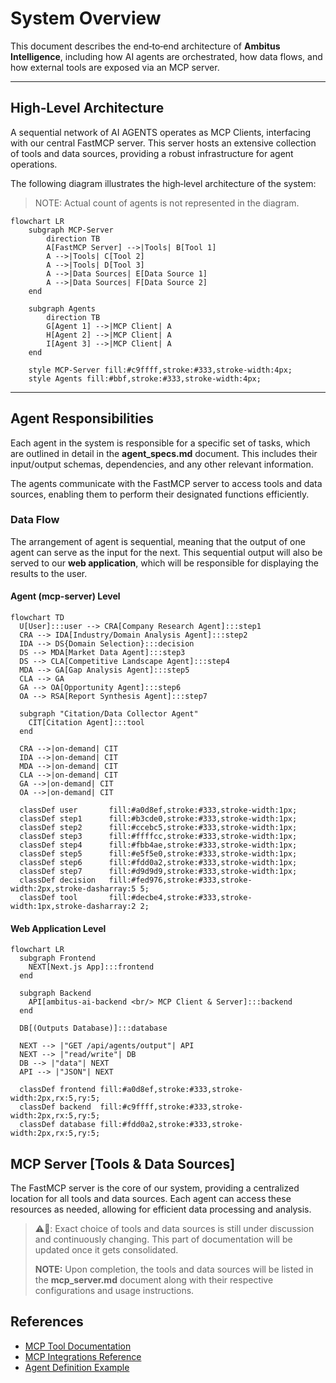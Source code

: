 # System Overview

This document describes the end‑to‑end architecture of **Ambitus Intelligence**, including how AI agents are orchestrated, how data flows, and how external tools are exposed via an MCP server.

---

## High‑Level Architecture
A sequential network of AI AGENTS operates as MCP Clients, interfacing with our central FastMCP server. This server hosts an extensive collection of tools and data sources, providing a robust infrastructure for agent operations.

The following diagram illustrates the high‑level architecture of the system:
> NOTE: Actual count of agents is not represented in the diagram.
```mermaid
flowchart LR
    subgraph MCP-Server
        direction TB
        A[FastMCP Server] -->|Tools| B[Tool 1]
        A -->|Tools| C[Tool 2]
        A -->|Tools| D[Tool 3]
        A -->|Data Sources| E[Data Source 1]
        A -->|Data Sources| F[Data Source 2]
    end

    subgraph Agents
        direction TB
        G[Agent 1] -->|MCP Client| A
        H[Agent 2] -->|MCP Client| A
        I[Agent 3] -->|MCP Client| A
    end

    style MCP-Server fill:#c9ffff,stroke:#333,stroke-width:4px;
    style Agents fill:#bbf,stroke:#333,stroke-width:4px;    
```
---
## Agent Responsibilities
Each agent in the system is responsible for a specific set of tasks, which are outlined in detail in the **agent_specs.md** document. This includes their input/output schemas, dependencies, and any other relevant information.

The agents communicate with the FastMCP server to access tools and data sources, enabling them to perform their designated functions efficiently.

### Data Flow

The arrangement of agent is sequential, meaning that the output of one agent can serve as the input for the next. This sequential output will also be served to our **web application**, which will be responsible for displaying the results to the user.

#### Agent (mcp-server) Level
```mermaid
flowchart TD
  U[User]:::user --> CRA[Company Research Agent]:::step1
  CRA --> IDA[Industry/Domain Analysis Agent]:::step2
  IDA --> DS{Domain Selection}:::decision
  DS --> MDA[Market Data Agent]:::step3
  DS --> CLA[Competitive Landscape Agent]:::step4
  MDA --> GA[Gap Analysis Agent]:::step5
  CLA --> GA
  GA --> OA[Opportunity Agent]:::step6
  OA --> RSA[Report Synthesis Agent]:::step7

  subgraph "Citation/Data Collector Agent"
    CIT[Citation Agent]:::tool
  end

  CRA -->|on‑demand| CIT
  IDA -->|on‑demand| CIT
  MDA -->|on‑demand| CIT
  CLA -->|on‑demand| CIT
  GA -->|on‑demand| CIT
  OA -->|on‑demand| CIT

  classDef user       fill:#a0d8ef,stroke:#333,stroke-width:1px;
  classDef step1      fill:#b3cde0,stroke:#333,stroke-width:1px;
  classDef step2      fill:#ccebc5,stroke:#333,stroke-width:1px;
  classDef step3      fill:#ffffcc,stroke:#333,stroke-width:1px;
  classDef step4      fill:#fbb4ae,stroke:#333,stroke-width:1px;
  classDef step5      fill:#e5f5e0,stroke:#333,stroke-width:1px;
  classDef step6      fill:#fdd0a2,stroke:#333,stroke-width:1px;
  classDef step7      fill:#d9d9d9,stroke:#333,stroke-width:1px;
  classDef decision   fill:#fed976,stroke:#333,stroke-width:2px,stroke-dasharray:5 5;
  classDef tool       fill:#decbe4,stroke:#333,stroke-width:1px,stroke-dasharray:2 2;
```
#### Web Application Level
```mermaid
flowchart LR
  subgraph Frontend
    NEXT[Next.js App]:::frontend
  end

  subgraph Backend
    API[ambitus‑ai‑backend <br/> MCP Client & Server]:::backend
  end

  DB[(Outputs Database)]:::database

  NEXT --> |"GET /api/agents/output"| API
  NEXT --> |"read/write"| DB
  DB --> |"data"| NEXT
  API --> |"JSON"| NEXT

  classDef frontend fill:#a0d8ef,stroke:#333,stroke-width:2px,rx:5,ry:5;
  classDef backend  fill:#c9ffff,stroke:#333,stroke-width:2px,rx:5,ry:5;
  classDef database fill:#fdd0a2,stroke:#333,stroke-width:2px,rx:5,ry:5;

```
## MCP Server [Tools & Data Sources]
The FastMCP server is the core of our system, providing a centralized location for all tools and data sources. Each agent can access these resources as needed, allowing for efficient data processing and analysis.

> ⚠️🚧: Exact choice of tools and data sources is still under discussion and continuously changing. This part of documentation will be updated once it gets consolidated.
>
> **NOTE:** Upon completion, the tools and data sources will be listed in the **mcp_server.md** document along with their respective configurations and usage instructions. 


## References
- [MCP Tool Documentation](https://docs.haystack.deepset.ai/docs/mcptool)
- [MCP Integrations Reference](https://docs.haystack.deepset.ai/v2.4/reference/integrations-mcp)
- [Agent Definition Example](https://github.com/TheMimikyu/spring-into-haystack/blob/main/src/github-agent.py)